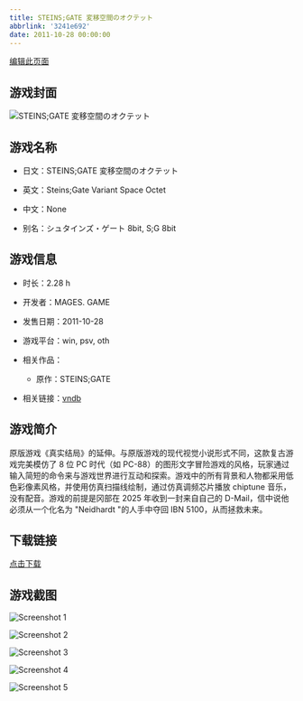 ```yaml
---
title: STEINS;GATE 変移空間のオクテット
abbrlink: '3241e692'
date: 2011-10-28 00:00:00
---
```

[编辑此页面](https://github.com/ACG-3/ADV3-source/blob/main/source/_posts/games/STEINS%3BGATE%20%E5%A4%89%E7%A7%BB%E7%A9%BA%E9%96%93%E3%81%AE%E3%82%AA%E3%82%AF%E3%83%86%E3%83%83%E3%83%88.md)

## 游戏封面

![STEINS;GATE 変移空間のオクテット](https://pan.timero.xyz/d/onedrive/img_lib_001/STEINS;GATE%20%E5%A4%89%E7%A7%BB%E7%A9%BA%E9%96%93%E3%81%AE%E3%82%AA%E3%82%AF%E3%83%86%E3%83%83%E3%83%88_cover.avif)


## 游戏名称

- 日文：STEINS;GATE 変移空間のオクテット
- 英文：Steins;Gate Variant Space Octet
- 中文：None

- 别名：シュタインズ・ゲート 8bit, S;G 8bit


## 游戏信息

- 时长：2.28 h
- 开发者：MAGES. GAME
- 发售日期：2011-10-28
- 游戏平台：win, psv, oth
- 相关作品：
   - 原作：STEINS;GATE

- 相关链接：[vndb](https://vndb.org/v9887)


## 游戏简介

原版游戏《真实结局》的延伸。与原版游戏的现代视觉小说形式不同，这款复古游戏完美模仿了 8 位 PC 时代（如 PC-88）的图形文字冒险游戏的风格，玩家通过输入简短的命令来与游戏世界进行互动和探索。游戏中的所有背景和人物都采用低色彩像素风格，并使用仿真扫描线绘制，通过仿真调频芯片播放 chiptune 音乐，没有配音。游戏的前提是冈部在 2025 年收到一封来自自己的 D-Mail，信中说他必须从一个化名为 "Neidhardt "的人手中夺回 IBN 5100，从而拯救未来。




## 下载链接

[点击下载](https://pan.timero.xyz/onedrive/adv_lib_001/STEINS%3BGATE%20%E5%A4%89%E7%A7%BB%E7%A9%BA%E9%96%93%E3%81%AE%E3%82%AA%E3%82%AF%E3%83%86%E3%83%83%E3%83%88)


## 游戏截图


![Screenshot 1](https://pan.timero.xyz/d/onedrive/img_lib_001/STEINS;GATE%20%E5%A4%89%E7%A7%BB%E7%A9%BA%E9%96%93%E3%81%AE%E3%82%AA%E3%82%AF%E3%83%86%E3%83%83%E3%83%88_Screenshot_1.avif)

![Screenshot 2](https://pan.timero.xyz/d/onedrive/img_lib_001/STEINS;GATE%20%E5%A4%89%E7%A7%BB%E7%A9%BA%E9%96%93%E3%81%AE%E3%82%AA%E3%82%AF%E3%83%86%E3%83%83%E3%83%88_Screenshot_2.avif)

![Screenshot 3](https://pan.timero.xyz/d/onedrive/img_lib_001/STEINS;GATE%20%E5%A4%89%E7%A7%BB%E7%A9%BA%E9%96%93%E3%81%AE%E3%82%AA%E3%82%AF%E3%83%86%E3%83%83%E3%83%88_Screenshot_3.avif)

![Screenshot 4](https://pan.timero.xyz/d/onedrive/img_lib_001/STEINS;GATE%20%E5%A4%89%E7%A7%BB%E7%A9%BA%E9%96%93%E3%81%AE%E3%82%AA%E3%82%AF%E3%83%86%E3%83%83%E3%83%88_Screenshot_4.avif)

![Screenshot 5](https://pan.timero.xyz/d/onedrive/img_lib_001/STEINS;GATE%20%E5%A4%89%E7%A7%BB%E7%A9%BA%E9%96%93%E3%81%AE%E3%82%AA%E3%82%AF%E3%83%86%E3%83%83%E3%83%88_Screenshot_5.avif)

